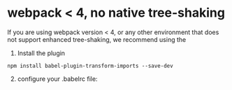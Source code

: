 # webpack < 4, no native tree-shaking
If you are using webpack version < 4, or any other environment that does not support enhanced tree-shaking, we recommend using the 

1. Install the plugin

  `npm install babel-plugin-transform-imports --save-dev`

2. configure your .babelrc file: 
